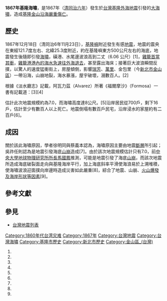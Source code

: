 **1867年基隆海嘯**，是1867年（[清](https://zh.wikipedia.org/wiki/台灣清領時期 "wikilink")[同治六年](https://zh.wikipedia.org/wiki/同治六年 "wikilink")）發生於[台灣](https://zh.wikipedia.org/wiki/台灣 "wikilink")[基隆外海](https://zh.wikipedia.org/wiki/基隆 "wikilink")[地震](../Page/地震.md "wikilink")引發的[大海嘯](../Page/大海嘯.md "wikilink")，造成[基隆](https://zh.wikipedia.org/wiki/基隆 "wikilink")[金山沿海嚴重傷亡](../Page/金山區_\(台灣\).md "wikilink")。

## 歷史

1867年12月18日（清同治6年11月23日），[基隆嶼](../Page/基隆嶼.md "wikilink")附近發生有感[地震](../Page/地震.md "wikilink")，地震的震央在東經121.7度左右、北緯25.3度附近，約在基隆嶼東方500公尺左右的海底，地震發生後隨即引發[海嘯](https://zh.wikipedia.org/wiki/海嘯 "wikilink")，磺港、水尾邊波浪高到二丈（6.06 公尺）\[1\]，[雞籠首當其衝](../Page/基隆市.md "wikilink")，[雞籠港港內的海水急速往外海退去](../Page/基隆港.md "wikilink")，甚至露出海床；接著巨大波浪瞬間反撲，以驚人的速度猛衝街上，房屋傾倒，影響[瑞芳](../Page/瑞芳區.md "wikilink")、[萬里](../Page/萬里區.md "wikilink")、金包里（今[新北市](https://zh.wikipedia.org/wiki/新北市 "wikilink")[金山區](../Page/金山區_\(台灣\).md "wikilink")）一帶沿海，山崩地裂，海水暴漲，屋宇破壞，溺數百人。\[2\]

根據《淡水廳志》記載，阿瓦力茲（Alvarez）所著《福爾摩沙》（Formosa）一書有記載道：\[3\]\[4\]

估計此次地震規模約為7.0，而海嘯高度達8公尺。\[5\]沿岸居民從700戶，剩下16戶，估計至少有數百人以上死亡。地震倒塌有數百戶民宅，沿岸浸水的家屋約有二百戶\[6\]。

## 成因

關於該此海嘯原因，學者徐明同與蔡義本認為，海嘯原因主要由地震[斷層](../Page/斷層.md "wikilink")所引起；吳祚任則認為是地震引發海底[山崩](../Page/山崩.md "wikilink")造成\[7\]。由於該次地震規模估計只有7.0，前[中央大學地球物理研究所所長](https://zh.wikipedia.org/wiki/國立中央大學 "wikilink")[馬國鳳](../Page/馬國鳳.md "wikilink")推測，可能是地震引發了海底[山崩](../Page/山崩.md "wikilink")，而該次地震所造成海底破裂面走向與基隆海岸平行，加上海底斜率平滑使海浪易於上溯堆積，使海嘯波浪迎面撲向岸邊時造成災害如此嚴重\[8\]，綜合了地震、山崩、[火山爆發及海岸形狀等因素](https://zh.wikipedia.org/wiki/火山爆發 "wikilink")\[9\]。

## 參考文獻

## 參見

  - [台灣地震列表](https://zh.wikipedia.org/wiki/台灣地震列表 "wikilink")

[Category:1860年代台湾灾难](https://zh.wikipedia.org/wiki/Category:1860年代台湾灾难 "wikilink") [Category:1867年](https://zh.wikipedia.org/wiki/Category:1867年 "wikilink") [Category:台灣地震](https://zh.wikipedia.org/wiki/Category:台灣地震 "wikilink") [Category:台灣海嘯](https://zh.wikipedia.org/wiki/Category:台灣海嘯 "wikilink") [Category:基隆市歷史](https://zh.wikipedia.org/wiki/Category:基隆市歷史 "wikilink") [Category:新北市歷史](https://zh.wikipedia.org/wiki/Category:新北市歷史 "wikilink") [Category:金山區_(台灣)](https://zh.wikipedia.org/wiki/Category:金山區_\(台灣\) "wikilink")

1.

2.

3.

4.

5.

6.
7.

8.

9.